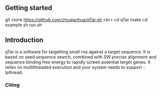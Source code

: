 ## Getting started
  
  git clone https://github.com/zhuqianhua/qTar.git \<br>
  cd qTar
  make
  cd example
  sh run.sh
  
  
## Introduction

qTar is a software for targetting small rna against a target sequence. It is based on seed 
sequence search, combined with SW precise alignment and sequence binding free energy to 
rapidly screen potential target genes. It relies on multithreaded execution and 
your system needs to support -lpthread.

### Citing ###


